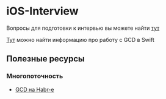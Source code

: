# iOS-Interview

Вопросы для подготовки к интервью вы можете найти [тут](https://github.com/heartsker/iOS-Interview/blob/main/QA.md)

[Тут](https://github.com/heartsker/iOS-Interview/blob/main/GCD.playground/Contents.swift) можно найти информацию про работу с GCD в Swift

## Полезные ресурсы

### Многопоточность

- [GCD на Habr-e](https://habr.com/ru/post/578752/)
